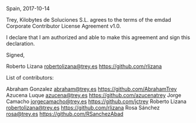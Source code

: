 Spain, 2017-10-14

Trey, Kilobytes de Soluciones S.L. agrees to the terms of the emdad Corporate Contributor License
Agreement v1.0.

I declare that I am authorized and able to make this agreement and sign this
declaration.

Signed,

Roberto Lizana robertolizana@trey.es https://github.com/rlizana

List of contributors:

Abraham Gonzalez abraham@trey.es https://github.com/AbrahamTrey
Azucena Luque azucena@trey.es https://github.com/azucenatrey
Jorge Camacho jorgecamacho@trey.es https://github.com/jctrey
Roberto Lizana robertolizana@trey.es https://github.com/rlizana
Rosa Sánchez rosa@trey.es https://github.com/RSanchezAbad
